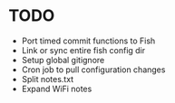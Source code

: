 # TODO

- Port timed commit functions to Fish
- Link or sync entire fish config dir
- Setup global gitignore
- Cron job to pull configuration changes
- Split notes.txt
- Expand WiFi notes
